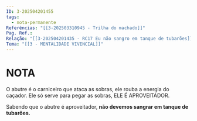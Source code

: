 ```yaml
---
ID: 3-202504201455
tags:
  - nota-permanente
Referências: "[[3-202503310945 - Trilha do machado]]"
Pag. Ref.: 
Relação: "[[3-202504201435 - RC17 Eu não sangro em tanque de tubarões]]"
Tema: "[[3 - MENTALIDADE VIVENCIAL]]"
---
```

# NOTA 

O abutre é o carniceiro que ataca as sobras, ele rouba a energia do caçador. Ele só serve para pegar as sobras, ELE É APROVEITADOR.

Sabendo que o abutre é aproveitador, **não devemos sangrar em tanque de tubarões.**




